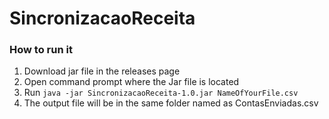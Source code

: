 # SincronizacaoReceita

### How to run it
1) Download jar file in the releases page
2) Open command prompt where the Jar file is located 
3) Run `java -jar SincronizacaoReceita-1.0.jar NameOfYourFile.csv`
4) The output file will be in the same folder named as ContasEnviadas.csv
